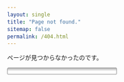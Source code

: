 ```yaml
---
layout: single
title: "Page not found."
sitemap: false
permalink: /404.html
---
```

ページが見つからなかったのです。

![loading bar pink](img/loading-bar-pink.gif)
